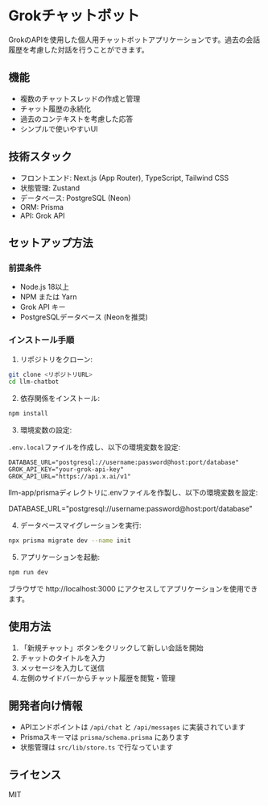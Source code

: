 # Grokチャットボット

GrokのAPIを使用した個人用チャットボットアプリケーションです。過去の会話履歴を考慮した対話を行うことができます。

## 機能

- 複数のチャットスレッドの作成と管理
- チャット履歴の永続化
- 過去のコンテキストを考慮した応答
- シンプルで使いやすいUI

## 技術スタック

- フロントエンド: Next.js (App Router), TypeScript, Tailwind CSS
- 状態管理: Zustand
- データベース: PostgreSQL (Neon)
- ORM: Prisma
- API: Grok API

## セットアップ方法

### 前提条件

- Node.js 18以上
- NPM または Yarn
- Grok API キー
- PostgreSQLデータベース (Neonを推奨)

### インストール手順

1. リポジトリをクローン:

```bash
git clone <リポジトリURL>
cd llm-chatbot
```

2. 依存関係をインストール:

```bash
npm install
```

3. 環境変数の設定:

`.env.local`ファイルを作成し、以下の環境変数を設定:

```
DATABASE_URL="postgresql://username:password@host:port/database"
GROK_API_KEY="your-grok-api-key"
GROK_API_URL="https://api.x.ai/v1"
```
llm-app/prismaディレクトリに.envファイルを作製し、以下の環境変数を設定:

DATABASE_URL="postgresql://username:password@host:port/database" 

4. データベースマイグレーションを実行:

```bash
npx prisma migrate dev --name init
```

5. アプリケーションを起動:

```bash
npm run dev
```

ブラウザで http://localhost:3000 にアクセスしてアプリケーションを使用できます。

## 使用方法

1. 「新規チャット」ボタンをクリックして新しい会話を開始
2. チャットのタイトルを入力
3. メッセージを入力して送信
4. 左側のサイドバーからチャット履歴を閲覧・管理

## 開発者向け情報

- APIエンドポイントは `/api/chat` と `/api/messages` に実装されています
- Prismaスキーマは `prisma/schema.prisma` にあります
- 状態管理は `src/lib/store.ts` で行なっています

## ライセンス

MIT
